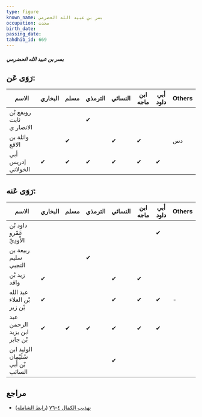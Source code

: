 ```yaml
---
type: figure
known_name: بسر بن عبيد الله الحضرمي
occupation: محدث
birth_date:
passing_date:
tahdhib_id: 669
---
```

##### بسر بن عبيد الله الحضرمي

## رَوَى عَن:
| الاسم                    | البخاري | مسلم | الترمذي | النسائي | ابن ماجه | أبي داود | Others |
| ------------------------ | ------- | ---- | ------- | ------- | -------- | -------- | ------ |
| رويفع بْن ثابت الانصار ي |         |      | ✔       |         |          |          |        |
| واثلة بن الاقع           |         | ✔    |         | ✔       | ✔        |          | دس     |
| أبي إدريس الخولاني       | ✔       | ✔    | ✔       | ✔       | ✔        | ✔        |        |
## رَوَى عَنه:
| الاسم                                | البخاري | مسلم | الترمذي | النسائي | ابن ماجه | أبي داود | Others |
| ------------------------------------ | ------- | ---- | ------- | ------- | -------- | -------- | ------ |
| داود بْن عَمْرو الأَودِيّ            |         |      |         |         |          | ✔        |        |
| ربيعة بن سليم التجبي                 |         |      | ✔       |         |          |          |        |
| زيد بْن واقد                         | ✔       |      |         | ✔       | ✔        |          |        |
| عبد الله بْن العلاء بْن زبر          | ✔       |      |         | ✔       | ✔        | ✔        | -      |
| عبد الرحمن ابن يزيد بْن جابر         | ✔       | ✔    | ✔       | ✔       | ✔        | ✔        |        |
| الوليد ابن سُلَيْمان بْن أَبي السائب |         |      |         | ✔       |          |          |        |
## مراجع
- [تهذيب الكمال ٤-٧٦](obsidian://open?vault=Tahdhib-al-Kamal&file=Figures/٦٦٩-بسر%20بن%20عبيد%20الله%20الحضرمي) ([رابط الشاملة](https://shamela.ws/book/3722/1590))